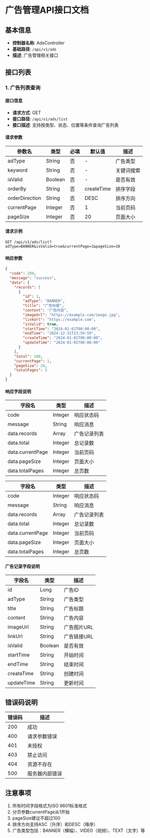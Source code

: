 # 广告管理API接口文档

## 基本信息
- **控制器名称**: AdsController
- **基础路径**: `/api/v1/ads`
- **描述**: 广告管理相关接口

## 接口列表

### 1. 广告列表查询

#### 接口信息
- **请求方式**: GET
- **接口路径**: `/api/v1/ads/list`
- **接口描述**: 支持按类型、状态、位置等条件查询广告列表

#### 请求参数

| 参数名 | 类型 | 必填 | 默认值 | 描述 |
|--------|------|------|--------|------|
| adType | String | 否 | - | 广告类型 |
| keyword | String | 否 | - | 关键词搜索 |
| isValid | Boolean | 否 | - | 是否有效 |
| orderBy | String | 否 | createTime | 排序字段 |
| orderDirection | String | 否 | DESC | 排序方向 |
| currentPage | Integer | 否 | 1 | 当前页码 |
| pageSize | Integer | 否 | 20 | 页面大小 |

#### 请求示例
```http
GET /api/v1/ads/list?adType=BANNER&isValid=true&currentPage=1&pageSize=10
```

#### 响应参数

```json
{
  "code": 200,
  "message": "success",
  "data": {
    "records": [
      {
        "id": 1,
        "adType": "BANNER",
        "title": "广告标题",
        "content": "广告内容",
        "imageUrl": "https://example.com/image.jpg",
        "linkUrl": "https://example.com",
        "isValid": true,
        "startTime": "2024-01-01T00:00:00",
        "endTime": "2024-12-31T23:59:59",
        "createTime": "2024-01-01T00:00:00",
        "updateTime": "2024-01-01T00:00:00"
      }
    ],
    "total": 100,
    "currentPage": 1,
    "pageSize": 20,
    "totalPages": 5
  }
}
```

#### 响应字段说明

| 字段名 | 类型 | 描述 |
|--------|------|------|
| code | Integer | 响应状态码 |
| message | String | 响应消息 |
| data.records | Array | 广告记录列表 |
| data.total | Integer | 总记录数 |
| data.currentPage | Integer | 当前页码 |
| data.pageSize | Integer | 页面大小 |
| data.totalPages | Integer | 总页数 |

| 字段名 | 类型 | 描述 |
|--------|------|------|
| code | Integer | 响应状态码 |
| message | String | 响应消息 |
| data.records | Array | 广告记录列表 |
| data.total | Integer | 总记录数 |
| data.currentPage | Integer | 当前页码 |
| data.pageSize | Integer | 页面大小 |
| data.totalPages | Integer | 总页数 |

#### 广告记录字段说明

| 字段名 | 类型 | 描述 |
|--------|------|------|
| id | Long | 广告ID |
| adType | String | 广告类型 |
| title | String | 广告标题 |
| content | String | 广告内容 |
| imageUrl | String | 广告图片URL |
| linkUrl | String | 广告链接URL |
| isValid | Boolean | 是否有效 |
| startTime | String | 开始时间 |
| endTime | String | 结束时间 |
| createTime | String | 创建时间 |
| updateTime | String | 更新时间 |

## 错误码说明

| 错误码 | 描述 |
|--------|------|
| 200 | 成功 |
| 400 | 请求参数错误 |
| 401 | 未授权 |
| 403 | 禁止访问 |
| 404 | 资源不存在 |
| 500 | 服务器内部错误 |

## 注意事项

1. 所有时间字段格式为ISO 8601标准格式
2. 分页参数currentPage从1开始
3. pageSize建议不超过100
4. 排序方向支持ASC（升序）和DESC（降序）
5. 广告类型包括：BANNER（横幅）、VIDEO（视频）、TEXT（文字）等
